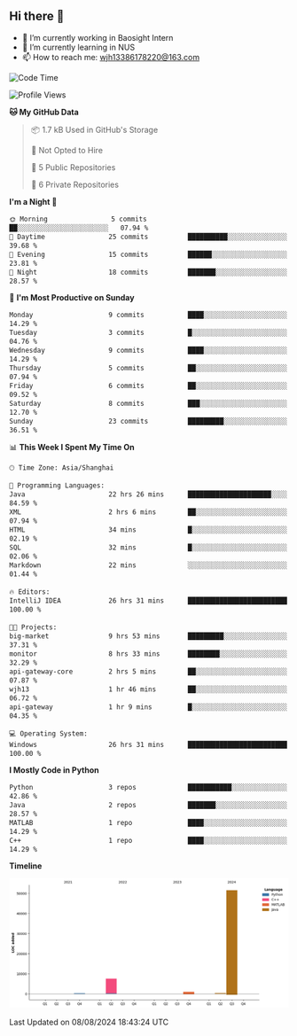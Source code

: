 ## Hi there 👋

- 🔭 I’m currently working in Baosight Intern
- 🌱 I’m currently learning in NUS
- 📫 How to reach me: wjh13386178220@163.com


<!--START_SECTION:waka-->
![Code Time](http://img.shields.io/badge/Code%20Time-238%20hrs%2038%20mins-blue)

![Profile Views](http://img.shields.io/badge/Profile%20Views-26-blue)

**🐱 My GitHub Data** 

> 📦 1.7 kB Used in GitHub's Storage 
 > 
> 🚫 Not Opted to Hire
 > 
> 📜 5 Public Repositories 
 > 
> 🔑 6 Private Repositories 
 > 
**I'm a Night 🦉** 

```text
🌞 Morning                5 commits           ██░░░░░░░░░░░░░░░░░░░░░░░   07.94 % 
🌆 Daytime                25 commits          ██████████░░░░░░░░░░░░░░░   39.68 % 
🌃 Evening                15 commits          ██████░░░░░░░░░░░░░░░░░░░   23.81 % 
🌙 Night                  18 commits          ███████░░░░░░░░░░░░░░░░░░   28.57 % 
```
📅 **I'm Most Productive on Sunday** 

```text
Monday                   9 commits           ████░░░░░░░░░░░░░░░░░░░░░   14.29 % 
Tuesday                  3 commits           █░░░░░░░░░░░░░░░░░░░░░░░░   04.76 % 
Wednesday                9 commits           ████░░░░░░░░░░░░░░░░░░░░░   14.29 % 
Thursday                 5 commits           ██░░░░░░░░░░░░░░░░░░░░░░░   07.94 % 
Friday                   6 commits           ██░░░░░░░░░░░░░░░░░░░░░░░   09.52 % 
Saturday                 8 commits           ███░░░░░░░░░░░░░░░░░░░░░░   12.70 % 
Sunday                   23 commits          █████████░░░░░░░░░░░░░░░░   36.51 % 
```


📊 **This Week I Spent My Time On** 

```text
🕑︎ Time Zone: Asia/Shanghai

💬 Programming Languages: 
Java                     22 hrs 26 mins      █████████████████████░░░░   84.59 % 
XML                      2 hrs 6 mins        ██░░░░░░░░░░░░░░░░░░░░░░░   07.94 % 
HTML                     34 mins             █░░░░░░░░░░░░░░░░░░░░░░░░   02.19 % 
SQL                      32 mins             █░░░░░░░░░░░░░░░░░░░░░░░░   02.06 % 
Markdown                 22 mins             ░░░░░░░░░░░░░░░░░░░░░░░░░   01.44 % 

🔥 Editors: 
IntelliJ IDEA            26 hrs 31 mins      █████████████████████████   100.00 % 

🐱‍💻 Projects: 
big-market               9 hrs 53 mins       █████████░░░░░░░░░░░░░░░░   37.31 % 
monitor                  8 hrs 33 mins       ████████░░░░░░░░░░░░░░░░░   32.29 % 
api-gateway-core         2 hrs 5 mins        ██░░░░░░░░░░░░░░░░░░░░░░░   07.87 % 
wjh13                    1 hr 46 mins        ██░░░░░░░░░░░░░░░░░░░░░░░   06.72 % 
api-gateway              1 hr 9 mins         █░░░░░░░░░░░░░░░░░░░░░░░░   04.35 % 

💻 Operating System: 
Windows                  26 hrs 31 mins      █████████████████████████   100.00 % 
```

**I Mostly Code in Python** 

```text
Python                   3 repos             ███████████░░░░░░░░░░░░░░   42.86 % 
Java                     2 repos             ███████░░░░░░░░░░░░░░░░░░   28.57 % 
MATLAB                   1 repo              ████░░░░░░░░░░░░░░░░░░░░░   14.29 % 
C++                      1 repo              ████░░░░░░░░░░░░░░░░░░░░░   14.29 % 
```



**Timeline**

![Lines of Code chart](https://raw.githubusercontent.com/wuhu-wang/wuhu-wang/main/assets/bar_graph.png)


 Last Updated on 08/08/2024 18:43:24 UTC
<!--END_SECTION:waka-->
